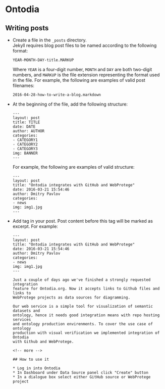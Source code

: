 # Ontodia

## Writing posts

* Create a file in the <code>_posts</code> directory.<br/>
  Jekyll requires blog post files to be named according to the following format:

  ```
  YEAR-MONTH-DAY-title.MARKUP
  ```

  Where <code>YEAR</code> is a four-digit number, <code>MONTH</code> and
  <code>DAY</code> are both two-digit numbers, and <code>MARKUP</code> is the
  file extension representing the format used in the file. For example, the
  following are examples of valid post filenames:

  ```
  2016-04-28-how-to-write-a-blog.markdown
  ```

* At the beginning of the file, add the following structure:

  ```
  ---
  layout: post
  title: TITLE
  date: DATE
  author: AUTHOR
  categories:
  - CATEGORY1
  - CATEGORY2
  - CATEGORY3  
  img: BANNER
  ---
  ```

  For example, the following are examples of valid structure:

  ```
  ---
  layout: post
  title: "Ontodia integrates with GitHub and WebProtege"
  date: 2016-03-21 15:54:46
  author: Dmitry Pavlov
  categories:
  - news
  img: img1.jpg
  ---
  ```

* Add <code><!-- more --></code> tag in your post. Post content before this tag
  will be marked as excerpt.
  For example:

  ```
  ---
  layout: post
  title: "Ontodia integrates with GitHub and WebProtege"
  date: 2016-03-21 15:54:46
  author: Dmitry Pavlov
  categories:
  - news
  img: img1.jpg
  ---

  Just a couple of days ago we've finished a strongly requested integration
  feature for Ontodia.org. Now it accepts links to Github files and links to
  WebProtege projects as data sources for diagramming.

  Our web service is a simple tool for visualization of semantic datasets and
  ontology, hence it needs good integration means with repo hosting services
  and ontology production envirenments. To cover the use case of ontology
  production with visual verification we implemented integration of Ontodia
  with Github and WebProtege.

  <!-- more -->

  ## How to use it

  * Log in into Ontodia
  * In Dashboard under Data Source panel click "Create" button
  * In a dialogue box select either GitHub source or WebProtege project
  ```
